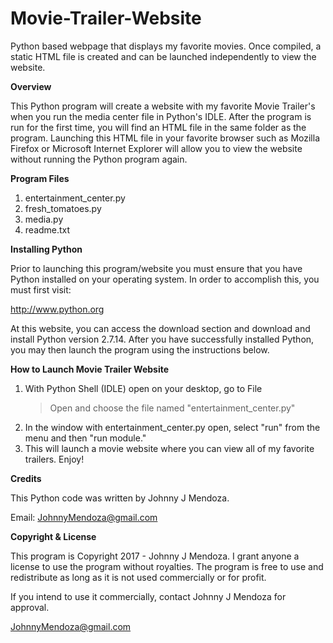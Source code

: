 # Movie-Trailer-Website

Python based webpage that displays my favorite movies. Once compiled, a static HTML file is created and can be launched independently to view the website.

**Overview**

This Python program will create a website with my favorite 
Movie Trailer's when you run the media center file in 
Python's IDLE. After the program is run for the first time,
you will find an HTML file in the same folder as the program.
Launching this HTML file in your favorite browser such as
Mozilla Firefox or Microsoft Internet Explorer will allow
you to view the website without running the Python program
again. 


**Program Files**

1. entertainment_center.py
2. fresh_tomatoes.py
3. media.py
4. readme.txt


**Installing Python**

Prior to launching this program/website you must ensure that
you have Python installed on your operating system. In order
to accomplish this, you must first visit:

http://www.python.org

At this website, you can access the download section and 
download and install Python version 2.7.14. After you have
successfully installed Python, you may then launch the program
using the instructions below. 


**How to Launch Movie Trailer Website**

1. With Python Shell (IDLE) open on your desktop, go to File 
   > Open and choose the file named "entertainment_center.py"
2. In the window with entertainment_center.py open, select "run" 
   from the menu and then "run module." 
3. This will launch a movie website where you can view all of 
   my favorite trailers. Enjoy!


**Credits**

This Python code was written by Johnny J Mendoza. 

Email: JohnnyMendoza@gmail.com


**Copyright & License**

This program is Copyright 2017 - Johnny J Mendoza. I grant
anyone a license to use the program without royalties. 
The program is free to use and redistribute as long as 
it is not used commercially or for profit. 

If you intend to use it commercially, contact
Johnny J Mendoza for approval. 

JohnnyMendoza@gmail.com
